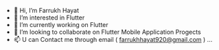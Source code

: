 - 👋 Hi, I’m Farrukh Hayat
- 👀 I’m interested in Flutter
- 🌱 I’m currently working on Flutter 
- 💞️ I’m looking to collaborate on Flutter Mobile Application Progects
- 📫 U can Contact me through email  (   farrukhhayat920@gmail.com  ) ...

<!---
farrukhhayat920/farrukhhayat920 is a ✨ special ✨ repository because its `README.md` (this file) appears on your GitHub profile.
You can click the Preview link to take a look at your changes.
--->
